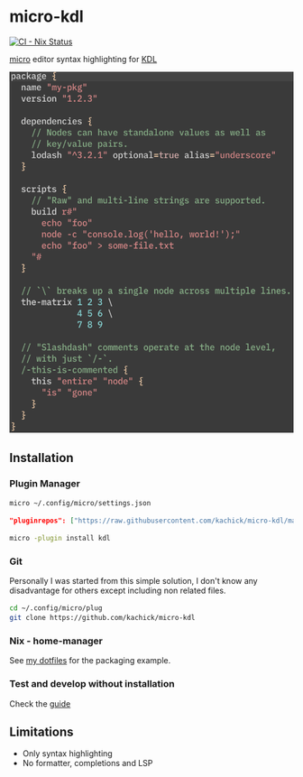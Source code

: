 # micro-kdl

[![CI - Nix Status](https://github.com/kachick/micro-kdl/actions/workflows/nix.yml/badge.svg?branch=main)](https://github.com/kachick/micro-kdl/actions/workflows/nix.yml?query=branch%3Amain+)

[micro](https://github.com/zyedidia/micro) editor syntax highlighting for [KDL](https://github.com/kdl-org/kdl)

![Screen Shot](https://raw.githubusercontent.com/kachick/micro-kdl/main/assets/screenshot.png)

## Installation

### Plugin Manager

```bash
micro ~/.config/micro/settings.json
```

```json
"pluginrepos": ["https://raw.githubusercontent.com/kachick/micro-kdl/main/repo.json"],
```

```bash
micro -plugin install kdl
```

### Git

Personally I was started from this simple solution, I don't know any disadvantage for others except including non related files.

```bash
cd ~/.config/micro/plug
git clone https://github.com/kachick/micro-kdl
```

### Nix - home-manager

See [my dotfiles](https://github.com/kachick/dotfiles/blob/f042b85145fc045966a114d72beb60477af06141/pkgs/micro-kdl/default.nix) for the packaging example.

### Test and develop without installation

Check the [guide](CONTRIBUTING.md)

## Limitations

- Only syntax highlighting
- No formatter, completions and LSP
